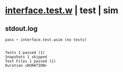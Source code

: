 # [interface.test.w](../../../../../examples/tests/valid/interface.test.w) | test | sim

## stdout.log
```log
pass ─ interface.test.wsim (no tests)
 
 
Tests 1 passed (1)
Snapshots 1 skipped
Test Files 1 passed (1)
Duration <DURATION>
```

